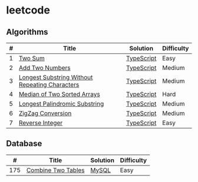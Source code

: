 # leetcode
## Algorithms
|*#*|Title|Solution|Difficulty|
|--|--|--|--|
|1|[Two Sum](https://leetcode.com/problems/two-sum/)|[TypeScript](https://github.com/kanoemon/leetcode/blob/main/algorithms/typescript/001-two-sum.ts)|Easy|
|2|[Add Two Numbers](https://leetcode.com/problems/add-two-numbers/)|[TypeScript](https://github.com/kanoemon/leetcode/blob/main/algorithms/typescript/002-add-two-numbers.ts)|Medium|
|3|[Longest Substring Without Repeating Characters](https://leetcode.com/problems/longest-substring-without-repeating-characters/)|[TypeScript](https://github.com/kanoemon/leetcode/blob/main/algorithms/typescript/003-longest-substring-without-repeating-characters.ts)|Medium|
|4|[Median of Two Sorted Arrays](https://leetcode.com/problems/median-of-two-sorted-arrays/)|[TypeScript](https://github.com/kanoemon/leetcode/blob/main/algorithms/typescript/004-median-of-two-sorted-arrays.ts)|Hard|
|5|[Longest Palindromic Substring](https://leetcode.com/problems/longest-palindromic-substring/)|[TypeScript](https://github.com/kanoemon/leetcode/blob/main/algorithms/typescript/005-longest-palindromic-substring.ts)|Medium|
|6|[ZigZag Conversion](https://leetcode.com/problems/zigzag-conversion/)|[TypeScript](https://github.com/kanoemon/leetcode/blob/main/algorithms/typescript/006-zigzag-conversion.ts)|Medium|
|7|[Reverse Integer](https://leetcode.com/problems/reverse-integer/)|[TypeScript](https://github.com/kanoemon/leetcode/blob/main/algorithms/typescript/007-reverse-integer.ts)|Easy|

## Database
|*#*|Title|Solution|Difficulty|
|--|--|--|--|
|175|[Combine Two Tables](https://leetcode.com/problems/combine-two-tables/)|[MySQL](https://github.com/kanoemon/leetcode/blob/main/database/mysql/175-combine-two-tables.sql)|Easy|
